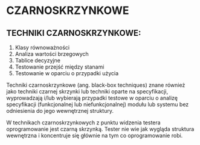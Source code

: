 # CZARNOSKRZYNKOWE

## TECHNIKI CZARNOSKRZYNKOWE: 

1. Klasy równoważności
2. Analiza wartości brzegowych 
3. Tablice decyzyjne 
4. Testowanie przejść między stanami 
5. Testowanie w oparciu o przypadki użycia

Techniki czarnoskrzynkowe \(ang. black-box techniques\) znane również jako techniki czarnej skrzynki lub techniki oparte na specyfikacji, wyprowadzają i/lub wybierają przypadki testowe w oparciu o analizę specyfikacji \(funkcjonalnej lub niefunkcjonalnej\) modułu lub systemu bez odniesienia do jego wewnętrznej struktury. 

W technikach czarnoskrzynkowych z punktu widzenia testera oprogramowanie jest czarną skrzynką. Tester nie wie jak wygląda struktura wewnętrzna i koncentruje się głównie na tym co oprogramowanie robi.


